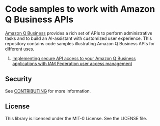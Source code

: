# Code samples to work with Amazon Q Business APIs

[Amazon Q Business](https://docs.aws.amazon.com/amazonq/latest/qbusiness-ug/what-is.html) provides a rich set of APIs to perform administrative tasks and to build an AI-assistant with customized user experience. This repository contains code samples illustrating Amazon Q Business APIs for different uses.

1. [Implementing secure API access to your Amazon Q Business applications with IAM Federation user access management](iam-federation-samples) 

## Security

See [CONTRIBUTING](CONTRIBUTING.md#security-issue-notifications) for more information.

## License

This library is licensed under the MIT-0 License. See the LICENSE file.

